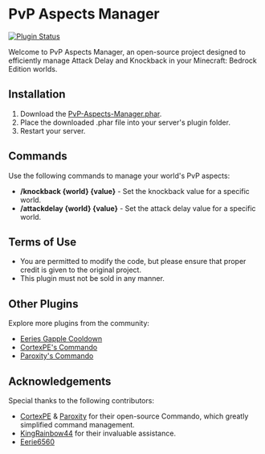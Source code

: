 # PvP Aspects Manager

[![Plugin Status](https://poggit.pmmp.io/shield.state/PvP_Aspects_Manager)](https://poggit.pmmp.io/p/PvP_Aspects_Manager)

Welcome to PvP Aspects Manager, an open-source project designed to efficiently manage Attack Delay and Knockback in your Minecraft: Bedrock Edition worlds.

## Installation
1. Download the [PvP-Aspects-Manager.phar](https://github.com/Leqends/PvP-Aspects-Manager/releases/tag/v2.0.0).
2. Place the downloaded .phar file into your server's plugin folder.
3. Restart your server.

## Commands
Use the following commands to manage your world's PvP aspects:

- **/knockback {world} {value}** - Set the knockback value for a specific world.
- **/attackdelay {world} {value}** - Set the attack delay value for a specific world.

## Terms of Use
- You are permitted to modify the code, but please ensure that proper credit is given to the original project.
- This plugin must not be sold in any manner.

## Other Plugins
Explore more plugins from the community:

- [Eeries Gapple Cooldown](https://github.com/Eerie6560/Gapple-CD)
- [CortexPE's Commando](https://github.com/CortexPE/Commando)
- [Paroxity's Commando](https://github.com/Paroxity/Commando)

## Acknowledgements
Special thanks to the following contributors:

- [CortexPE](https://github.com/CortexPE) & [Paroxity](https://github.com/Paroxity) for their open-source Commando, which greatly simplified command management.
- [KingRainbow44](https://github.com/KingRainbow44) for their invaluable assistance.
- [Eerie6560](https://github.com/Eerie6560)
